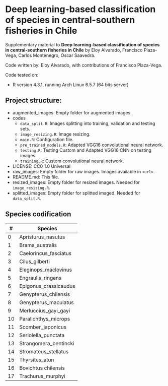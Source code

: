 # Deep learning-based classification of species in central-southern fisheries in Chile

Supplementary material to **Deep learning-based classification of species in central-southern fisheries in Chile** by Eloy Alvarado, Francisco Plaza-Vega, Carlos Montenegro, Oscar Saavedra.

Code written by: Eloy Alvarado, with contributions of Francisco Plaza-Vega.

Code tested on:

- R version 4.3.1, running Arch Linux 6.5.7 (64 bits server)

 ## Project structure:

- augmented_images: Empty folder for augmented images.
- codes
    - ```data_split.R```: Images splitting into training, validation and testing sets.
    - ```image_resizing.R```: Image resizing.
    - ```main.R```: Configuration file.
    - ```pre_trained_models.R```: Adapted VGG16 convolutional neural network.
    - ```testing.R```: Testing Custom and Adapted VGG16 CNN on testing images.
    - ```training.R```: Custom convolutional neural network.
- LICENSE: CC0 1.0 Universal
- raw_images: Empty folder for raw images. Images available in ```<url>```.
- README.md: This file.
- resized_images: Empty folder for resized images. Needed for ```image_resizing.R```.
- splitted_images: Empty folder for splitted imaged. Needed for ```data_split.R```.

## Species codification

| #   | Species                 |
|-----|-------------------------|
| 0   | Apristurus_nasutus      |
| 1   | Brama_australis         |
| 2   | Caelorincus_fasciatus   |
| 3   | Cilus_gilberti          |
| 4   | Eleginops_maclovinus    |
| 5   | Engraulis_ringens       |
| 6   | Epigonus_crassicaudus   |
| 7   | Genypterus_chilensis    |
| 8   | Genypterus_maculatus    |
| 9   | Merluccius_gayi_gayi    |
| 10  | Paralichthys_microps    |
| 11  | Scomber_japonicus       |
| 12  | Seriolella_punctata     |
| 13  | Strangomera_bentincki   |
| 14  | Stromateus_stellatus    |
| 15  | Thyrsites_atun          |
| 16  | Bovichtus chilensis     |
| 17  | Trachurus_murphyi       |
